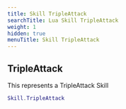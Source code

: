 ```yaml
---
title: Skill TripleAttack
searchTitle: Lua Skill TripleAttack
weight: 1
hidden: true
menuTitle: Skill TripleAttack
---
```

## TripleAttack

This represents a TripleAttack Skill
```lua
Skill.TripleAttack
```
